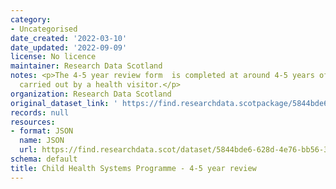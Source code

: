 ```yaml
---
category:
- Uncategorised
date_created: '2022-03-10'
date_updated: '2022-09-09'
license: No licence
maintainer: Research Data Scotland
notes: <p>The 4-5 year review form  is completed at around 4-5 years of age and is
  carried out by a health visitor.</p>
organization: Research Data Scotland
original_dataset_link: ' https://find.researchdata.scotpackage/5844bde6-628d-4e76-bb56-3534e2728eb6'
records: null
resources:
- format: JSON
  name: JSON
  url: https://find.researchdata.scot/dataset/5844bde6-628d-4e76-bb56-3534e2728eb6/resource/5844bde6-628d-4e76-bb56-3534e2728eb6/download/datadictionary.json
schema: default
title: Child Health Systems Programme - 4-5 year review
---
```

